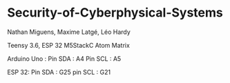 # Security-of-Cyberphysical-Systems

Nathan Miguens, Maxime Latgé, Léo Hardy

Teensy 3.6, ESP 32 M5StackC Atom Matrix


Arduino Uno :
Pin SDA : A4
Pin SCL : A5

ESP 32:
Pin SDA : G25
pin SCL : G21
